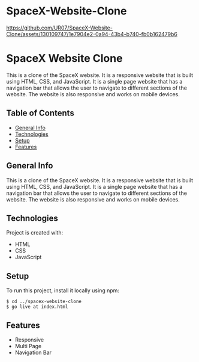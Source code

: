 # SpaceX-Website-Clone


https://github.com/UR07/SpaceX-Website-Clone/assets/130109747/1e7904e2-0a94-43b4-b740-fb0b162479b6

# SpaceX Website Clone
This is a clone of the SpaceX website. It is a responsive website that is built using HTML, CSS, and JavaScript. It is a single page website that has a navigation bar that allows the user to navigate to different sections of the website. The website is also responsive and works on mobile devices.

## Table of Contents
* [General Info](#general-info)
* [Technologies](#technologies)
* [Setup](#setup)
* [Features](#features)

## General Info
This is a clone of the SpaceX website. It is a responsive website that is built using HTML, CSS, and JavaScript. It is a single page website that has a navigation bar that allows the user to navigate to different sections of the website. The website is also responsive and works on mobile devices.

## Technologies
Project is created with:
* HTML
* CSS
* JavaScript

## Setup
To run this project, install it locally using npm:

```
$ cd ../spacex-website-clone
$ go live at index.html
```

## Features
* Responsive
* Multi Page
* Navigation Bar

